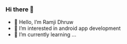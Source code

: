 ### Hi there 👋
- 👋 Hello, I’m Ramji Dhruw
- 👀 I’m interested in android app development
- 🌱 I’m currently learning ...

<!--
**ramdhruw21/ramdhruw21** is a ✨ _special_ ✨ repository because its `README.md` (this file) appears on your GitHub profile.

Here are some ideas to get you started:
- 💞️ I’m looking to collaborate on ...
- 🔭 I’m currently working on ...
- 🌱 I’m currently learning ...
- 👯 I’m looking to collaborate on ...
- 🤔 I’m looking for help with ...
- 💬 Ask me about ...
- 📫 How to reach me: ...
- 😄 Pronouns: ...
- ⚡ Fun fact: ...
-->
